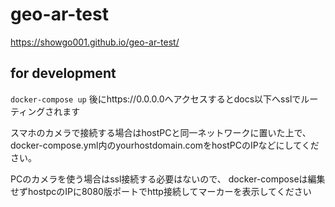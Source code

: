 # geo-ar-test

https://showgo001.github.io/geo-ar-test/


## for development

`docker-compose up` 後にhttps://0.0.0.0へアクセスするとdocs以下へsslでルーティングされます

スマホのカメラで接続する場合はhostPCと同一ネットワークに置いた上で、
docker-compose.yml内のyourhostdomain.comをhostPCのIPなどにしてください。

PCのカメラを使う場合はssl接続する必要はないので、
docker-composeは編集せずhostpcのIPに8080版ポートでhttp接続してマーカーを表示してください
